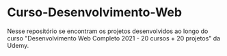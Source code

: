 # Curso-Desenvolvimento-Web
Nesse repositório se encontram os projetos desenvolvidos ao longo do curso "Desenvolvimento Web Completo 2021 - 20 cursos + 20 projetos" da Udemy.
